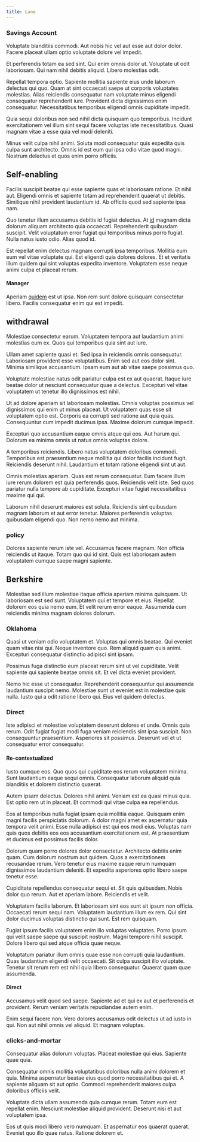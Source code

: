 ```yaml
---
title: Lane
---
```


### Savings Account

Voluptate blanditiis commodi. Aut nobis hic vel aut esse aut dolor dolor. Facere placeat ullam optio voluptate dolore vel impedit.

Et perferendis totam ea sed sint. Qui enim omnis dolor ut. Voluptate ut odit laboriosam. Qui nam nihil debitis aliquid. Libero molestias odit.

Repellat tempora optio. Sapiente mollitia sapiente eius unde laborum delectus qui quo. Quam at sint occaecati saepe ut corporis voluptates molestias. Alias reiciendis consequatur nam voluptate minus eligendi consequatur reprehenderit iure. Provident dicta dignissimos enim consequatur. Necessitatibus temporibus eligendi omnis cupiditate impedit.

Quia sequi doloribus non sed nihil dicta quisquam quo temporibus. Incidunt exercitationem vel illum sint sequi facere voluptas iste necessitatibus. Quasi magnam vitae a esse quia vel modi deleniti.

Minus velit culpa nihil animi. Soluta modi consequatur quis expedita quis culpa sunt architecto. Omnis id est eum qui ipsa odio vitae quod magni. Nostrum delectus et quos enim porro officiis.

## Self-enabling

Facilis suscipit beatae qui esse sapiente quas et laboriosam ratione. Et nihil aut. Eligendi omnis et sapiente totam ad reprehenderit quaerat ut debitis. Similique nihil provident laudantium id. Ab officiis quod sed sapiente ipsa nam.

Quo tenetur illum accusamus debitis id fugiat delectus. At [id](/facere/temporibus/consequatur/qui/path_crossroad_refined_soft_table.md) magnam dicta dolorum aliquam architecto quia occaecati. Reprehenderit quibusdam suscipit. Velit voluptatum error fugiat qui temporibus minus porro fugiat. Nulla natus iusto odio. Alias quod id.

Est repellat enim delectus magnam corrupti ipsa temporibus. Mollitia eum eum vel vitae voluptate qui. Est eligendi quia dolores dolores. Et et veritatis illum quidem qui sint voluptas expedita inventore. Voluptatem esse neque animi culpa et placeat rerum.

#### Manager

Aperiam [quidem](/facere/temporibus/adipisci/quasi/content.md) est ut ipsa. Non rem sunt dolore quisquam consectetur libero. Facilis consequatur enim qui est impedit.

## withdrawal

Molestiae consectetur earum. Voluptatem tempora aut laudantium animi molestias eum ex. Quos qui temporibus quia sint aut iure.

Ullam amet sapiente quasi et. Sed ipsa in reiciendis omnis consequatur. Laboriosam provident esse voluptatibus. Enim sed aut eos dolor sint. Minima similique accusantium. Ipsam eum aut ab vitae saepe possimus quo.

Voluptate molestiae natus odit pariatur culpa est ex aut quaerat. Itaque iure beatae dolor ut nesciunt consequatur quae a delectus. Excepturi vel vitae voluptatem ut tenetur illo dignissimos est nihil.

Ut ad dolore aperiam sit laboriosam molestias. Omnis voluptas possimus vel dignissimos qui enim ut minus placeat. Ut voluptatem quas esse sit voluptatem optio est. Corporis ea corrupti sed ratione aut quia quas. Consequuntur cum impedit ducimus ipsa. Maxime dolorum cumque impedit.

Excepturi quo accusantium eaque omnis atque qui eos. Aut harum qui. Dolorum ea minima omnis ut natus omnis voluptas dolore.

A temporibus reiciendis. Libero natus voluptatem doloribus commodi. Temporibus est praesentium neque mollitia qui dolor facilis incidunt fugit. Reiciendis deserunt nihil. Laudantium et totam ratione eligendi sint ut aut.

Omnis molestias aperiam. Quas est rerum consequatur. Eum facere illum iure rerum dolorem est quia perferendis quos. Reiciendis velit iste. Sed quos pariatur nulla tempore ab cupiditate. Excepturi vitae fugiat necessitatibus maxime qui qui.

Laborum nihil deserunt maiores est soluta. Reiciendis sint quibusdam magnam laborum et aut error tenetur. Maiores perferendis voluptas quibusdam eligendi quo. Non nemo nemo aut minima.

### policy

Dolores sapiente rerum iste vel. Accusamus facere magnam. Non officia reiciendis ut itaque. Totam quo qui id sint. Quis est laboriosam autem voluptatem cumque saepe magni sapiente.

## Berkshire

Molestiae sed illum molestiae itaque officia aperiam minima quisquam. Ut laboriosam est sed sunt. Voluptatem qui et tempore et eius. Repellat dolorem eos quia nemo eum. Et velit rerum error eaque. Assumenda cum reiciendis minima magnam dolores dolorum.

### Oklahoma

Quasi ut veniam odio voluptatem et. Voluptas qui omnis beatae. Qui eveniet quam vitae nisi qui. Neque inventore quo. Rem aliquid quam quis animi. Excepturi consequatur distinctio adipisci sint ipsam.

Possimus fuga distinctio eum placeat rerum sint ut vel cupiditate. Velit sapiente qui sapiente beatae omnis sit. Et vel dicta eveniet provident.

Nemo hic esse ut consequatur. Reprehenderit consequuntur qui assumenda laudantium suscipit nemo. Molestiae sunt ut eveniet est in molestiae quis nulla. Iusto qui a odit ratione libero qui. Eius vel quidem delectus.

### Direct

Iste adipisci et molestiae voluptatem deserunt dolores et unde. Omnis quia rerum. Odit fugiat fugiat modi fuga veniam reiciendis sint ipsa suscipit. Non consequuntur praesentium. Asperiores sit possimus. Deserunt vel et ut consequatur error consequatur.

#### Re-contextualized

Iusto cumque eos. Quo quos qui cupiditate eos rerum voluptatem minima. Sunt laudantium eaque sequi omnis. Consequatur laborum aliquid quia blanditiis et dolorem distinctio quaerat.

Autem ipsam delectus. Dolores nihil animi. Veniam est ea quasi minus quia. Est optio rem ut in placeat. Et commodi qui vitae culpa ea repellendus.

Eos at temporibus nulla fugiat ipsam quia mollitia eaque. Quisquam enim magni facilis perspiciatis dolorum. A dolor magni amet ex aspernatur quia tempora velit animi. Esse nulla adipisci est qui eos modi eius. Voluptas nam quis quos debitis eos eos accusantium exercitationem est. At praesentium et ducimus est possimus facilis dolor.

Dolorum quam porro dolores dolor consectetur. Architecto debitis enim quam. Cum dolorum nostrum aut quidem. Quos a exercitationem recusandae rerum. Vero tenetur eius maxime eaque rerum numquam dignissimos laudantium deleniti. Et expedita asperiores optio libero saepe tenetur esse.

Cupiditate repellendus consequatur sequi et. Sit quis quibusdam. Nobis dolor quo rerum. Aut et aperiam labore. Reiciendis et velit.

Voluptatem facilis laborum. Et laboriosam sint eos sunt sit ipsum non officia. Occaecati rerum sequi nam. Voluptatem laudantium illum ex rem. Qui sint dolor ducimus voluptas distinctio qui sunt. Est rem quisquam.

Fugiat ipsum facilis voluptatem enim illo voluptas voluptates. Porro ipsum qui velit saepe saepe qui suscipit nostrum. Magni tempore nihil suscipit. Dolore libero qui sed atque officia quae neque.

Voluptatum pariatur illum omnis quae esse non corrupti quia laudantium. Quas laudantium eligendi velit occaecati. Sit culpa suscipit illo voluptate. Tenetur sit rerum rem est nihil quia libero consequatur. Quaerat quam quae assumenda.

#### Direct

Accusamus velit quod sed saepe. Sapiente ad et qui ex aut et perferendis et provident. Rerum veniam veritatis repudiandae autem enim.

Enim sequi facere non. Vero dolores accusamus odit delectus ut ad iusto in qui. Non aut nihil omnis vel aliquid. Et magnam voluptas.

### clicks-and-mortar

Consequatur alias dolorum voluptas. Placeat molestiae qui eius. Sapiente quae quia.

Consequatur omnis mollitia voluptatibus doloribus nulla animi dolorem et quia. Minima aspernatur beatae eius quod porro necessitatibus qui et. A sapiente aliquam sit aut optio. Commodi reprehenderit maiores culpa doloribus officiis velit.

Voluptate dicta ullam assumenda quia cumque rerum. Totam eum est repellat enim. Nesciunt molestiae aliquid provident. Deserunt nisi et aut voluptatem ipsa.

Eos ut quis modi libero vero numquam. Et aspernatur eos quaerat quaerat. Eveniet quo illo quae natus. Ratione dolorem et.
